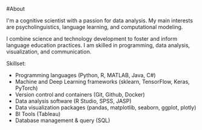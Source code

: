 #About

I'm a cognitive scientist with a passion for data analysis. My main interests are psycholinguistics, language learning, and computational modeling.

I combine science and technology development to foster and inform language education practices. I am skilled in programming, data analysis, visualization, and communication.

Skillset:
- Programming languages (Python, R, MATLAB, Java, C#)
- Machine and Deep Learning frameworks (sklearn, TensorFlow, Keras, PyTorch)
- Version control and containers (Git, Github, Docker)
- Data analysis software (R Studio, SPSS, JASP)
- Data visualization packages (pandas, matplotlib, seaborn, ggplot, plotly)
- BI Tools (Tableau)
- Database management & query (SQL) 

<!--
## Welcome to GitHub Pages

You can use the [editor on GitHub](https://github.com/JoseAAManzano/joseaamanzano.github.io/edit/main/index.md) to maintain and preview the content for your website in Markdown files.

Whenever you commit to this repository, GitHub Pages will run [Jekyll](https://jekyllrb.com/) to rebuild the pages in your site, from the content in your Markdown files.

### Markdown

Markdown is a lightweight and easy-to-use syntax for styling your writing. It includes conventions for

```markdown
Syntax highlighted code block

# Header 1
## Header 2
### Header 3

- Bulleted
- List

1. Numbered
2. List

**Bold** and _Italic_ and `Code` text

[Link](url) and ![Image](src)
```

For more details see [GitHub Flavored Markdown](https://guides.github.com/features/mastering-markdown/).

### Jekyll Themes

Your Pages site will use the layout and styles from the Jekyll theme you have selected in your [repository settings](https://github.com/JoseAAManzano/joseaamanzano.github.io/settings). The name of this theme is saved in the Jekyll `_config.yml` configuration file.


### Support or Contact

Having trouble with Pages? Check out our [documentation](https://docs.github.com/categories/github-pages-basics/) or [contact support](https://github.com/contact) and we’ll help you sort it out.
-->
